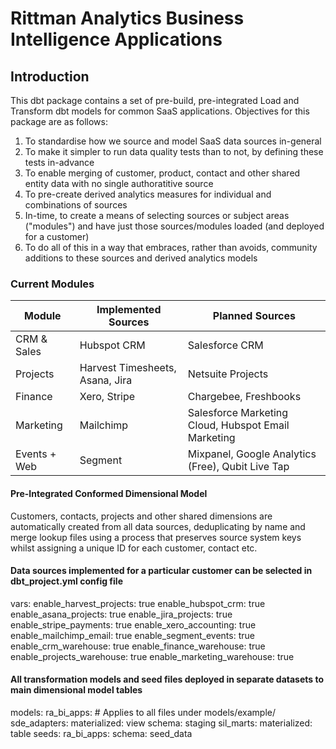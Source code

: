 # Rittman Analytics Business Intelligence Applications

## Introduction
This dbt package contains a set of pre-build, pre-integrated Load and Transform dbt models for common SaaS applications.
Objectives for this package are as follows:

1. To standardise how we source and model SaaS data sources in-general
2. To make it simpler to run data quality tests than to not, by defining these tests in-advance
3. To enable merging of customer, product, contact and other shared entity data with no single authoratitive source
4. To pre-create derived analytics measures for individual and combinations of sources
5. In-time, to create a means of selecting sources or subject areas ("modules") and have just those sources/modules loaded (and deployed for a customer)
6. To do all of this in a way that embraces, rather than avoids, community additions to these sources and derived analytics models

### Current Modules

| Module       | Implemented Sources | Planned Sources             |
|--------------|---------------------|-----------------------------|
| CRM & Sales  | Hubspot CRM         | Salesforce CRM              |
| Projects     | Harvest Timesheets, Asana, Jira  | Netsuite Projects           |
| Finance      | Xero, Stripe                | Chargebee, Freshbooks                    |
| Marketing    | Mailchimp           | Salesforce Marketing Cloud, Hubspot Email Marketing  |
| Events + Web | Segment             | Mixpanel, Google Analytics (Free), Qubit Live Tap                   |

#### Pre-Integrated Conformed Dimensional Model

Customers, contacts, projects and other shared dimensions are automatically created from all data sources, deduplicating by name and merge lookup files using a process that preserves source system keys whilst assigning a unique ID for each customer, contact etc.

#### Data sources implemented for a particular customer can be selected in dbt_project.yml config file

vars:
    enable_harvest_projects:      true
    enable_hubspot_crm:           true
    enable_asana_projects:        true
    enable_jira_projects:         true
    enable_stripe_payments:       true
    enable_xero_accounting:       true
    enable_mailchimp_email:       true
    enable_segment_events:        true
    enable_crm_warehouse:         true
    enable_finance_warehouse:     true
    enable_projects_warehouse:    true
    enable_marketing_warehouse:   true

#### All transformation models and seed files deployed in separate datasets to main dimensional model tables

models:
  ra_bi_apps:
      # Applies to all files under models/example/
      sde_adapters:
          materialized: view
          schema: staging
      sil_marts:
          materialized: table
seeds:
  ra_bi_apps:
      schema: seed_data
